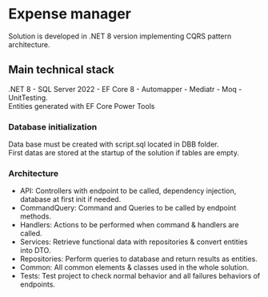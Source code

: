 # Expense manager

Solution is developed in .NET 8 version implementing CQRS pattern architecture.

## Main technical stack
.NET 8 - SQL Server 2022 - EF Core 8 - Automapper - Mediatr - Moq - UnitTesting.\
Entities generated with EF Core Power Tools

### Database initialization
Data base must be created with script.sql located in DBB folder.\
First datas are stored at the startup of the solution if tables are empty.

### Architecture
- API: Controllers with endpoint to be called, dependency injection, database at first init if needed.
- CommandQuery: Command and Queries to be called by endpoint methods.
- Handlers: Actions to be performed when command & handlers are called.
- Services: Retrieve functional data with repositories & convert entities into DTO.
- Repositories: Perform queries to database and return results as entities.
- Common: All common elements & classes used in the whole solution.
- Tests: Test project to check normal behavior and all failures behaviors of endpoints.